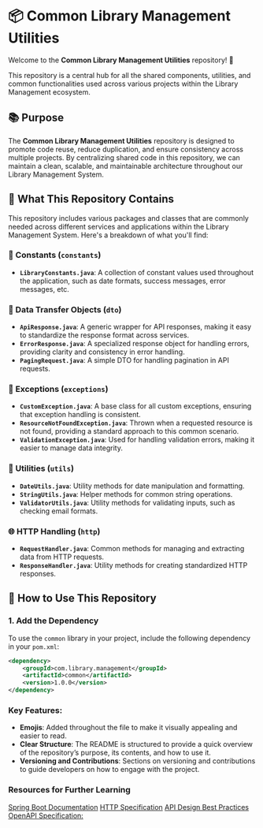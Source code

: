 # 📦 Common Library Management Utilities

Welcome to the **Common Library Management Utilities** repository! 🎉

This repository is a central hub for all the shared components, utilities, and common functionalities used across various projects within the Library Management ecosystem.

## 📚 Purpose

The **Common Library Management Utilities** repository is designed to promote code reuse, reduce duplication, and ensure consistency across multiple projects. By centralizing shared code in this repository, we can maintain a clean, scalable, and maintainable architecture throughout our Library Management System.

## 🧩 What This Repository Contains

This repository includes various packages and classes that are commonly needed across different services and applications within the Library Management System. Here's a breakdown of what you'll find:

### 📌 Constants (`constants`)
- **`LibraryConstants.java`**: A collection of constant values used throughout the application, such as date formats, success messages, error messages, etc.

### 💼 Data Transfer Objects (`dto`)
- **`ApiResponse.java`**: A generic wrapper for API responses, making it easy to standardize the response format across services.
- **`ErrorResponse.java`**: A specialized response object for handling errors, providing clarity and consistency in error handling.
- **`PagingRequest.java`**: A simple DTO for handling pagination in API requests.

### 🚨 Exceptions (`exceptions`)
- **`CustomException.java`**: A base class for all custom exceptions, ensuring that exception handling is consistent.
- **`ResourceNotFoundException.java`**: Thrown when a requested resource is not found, providing a standard approach to this common scenario.
- **`ValidationException.java`**: Used for handling validation errors, making it easier to manage data integrity.

### 🔧 Utilities (`utils`)
- **`DateUtils.java`**: Utility methods for date manipulation and formatting.
- **`StringUtils.java`**: Helper methods for common string operations.
- **`ValidatorUtils.java`**: Utility methods for validating inputs, such as checking email formats.

### 🌐 HTTP Handling (`http`)
- **`RequestHandler.java`**: Common methods for managing and extracting data from HTTP requests.
- **`ResponseHandler.java`**: Utility methods for creating standardized HTTP responses.

## 🚀 How to Use This Repository

### 1. Add the Dependency

To use the `common` library in your project, include the following dependency in your `pom.xml`:

```xml
<dependency>
    <groupId>com.library.management</groupId>
    <artifactId>common</artifactId>
    <version>1.0.0</version>
</dependency>
```

### Key Features:
- **Emojis**: Added throughout the file to make it visually appealing and easier to read.
- **Clear Structure**: The README is structured to provide a quick overview of the repository’s purpose, its contents, and how to use it.
- **Versioning and Contributions**: Sections on versioning and contributions to guide developers on how to engage with the project.


### Resources for Further Learning
[Spring Boot Documentation](https://docs.spring.io/spring-boot/index.html)
[HTTP Specification](https://developer.mozilla.org/en-US/docs/Web/HTTP/Methods)
[API Design Best Practices](https://restfulapi.net/)
[OpenAPI Specification:](https://swagger.io/specification/)